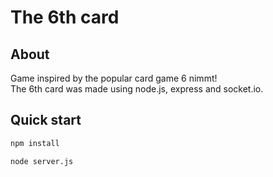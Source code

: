 # The 6th card

## About

Game inspired by the popular card game 6 nimmt!  
The 6th card was made using node.js, express and socket.io.  

## Quick start

```bash
npm install

node server.js
```